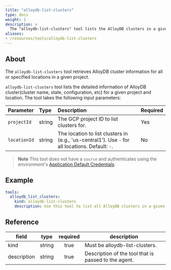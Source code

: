 ```yaml
---
title: "alloydb-list-clusters"
type: docs
weight: 1
description: >
  The "alloydb-list-clusters" tool lists the AlloyDB clusters in a given project and location.
aliases:
- /resources/tools/alloydb-list-clusters
---
```


## About

The `alloydb-list-clusters` tool retrieves AlloyDB cluster information for all or specified locations in a given project.

`alloydb-list-clusters` tool lists the detailed information of AlloyDB cluster(cluster name, state, configuration, etc) for a given project and location. The tool takes the following input parameters:
	
| Parameter  | Type   | Description                                                                              | Required |
| :--------- | :----- | :--------------------------------------------------------------------------------------- | :------- |
| `projectId`  | string | The GCP project ID to list clusters for.                                                 | Yes      |
| `locationId` | string | The location to list clusters in (e.g., 'us-central1'). Use `-` for all locations. Default: `-`.| No       |
> **Note**
> This tool does not have a `source` and authenticates using the environment's
[Application Default Credentials](https://cloud.google.com/docs/authentication/application-default-credentials).

## Example

```yaml
tools:
  alloydb_list_clusters:
    kind: alloydb-list-clusters
    description: Use this tool to list all AlloyDB clusters in a given project and location.
```
## Reference
| **field**   |                  **type**                  | **required** | **description**                                                                                  |
|-------------|:------------------------------------------:|:------------:|--------------------------------------------------------------------------------------------------|
| kind        |                   string                   |     true     | Must be alloydb-list-clusters.                                                                  |                                               |
| description |                   string                   |     true     | Description of the tool that is passed to the agent.                                             |